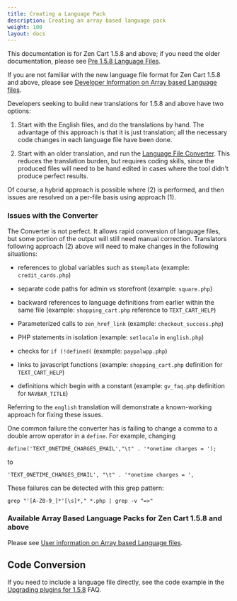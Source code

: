 ```yaml
---
title: Creating a Language Pack 
description: Creating an array based language pack
weight: 100 
layout: docs
---
```


This documentation is for Zen Cart 1.5.8 and above; if you need the older documentation, please see [Pre 1.5.8 Language Files](/dev/languages/pre_158/).

If you are not familiar with the new language file format for Zen Cart 1.5.8 and above, please see [Developer Information on Array based Language files](/dev/code/158_language_files/). 

Developers seeking to build new translations for 1.5.8 and above have two options: 

1. Start with the English files, and do the translations by hand.  The advantage of this approach is that it is just translation; all the necessary code changes in each language file have been done. 

2. Start with an older translation, and run the [Language File Converter](https://github.com/torvista/Zen_Cart-Language_File_Converter). This reduces the translation burden, but requires coding skills, since the produced files will need to be hand edited in cases where the tool didn't produce perfect results. 

Of course, a hybrid approach is possible where (2) is performed, and then issues are resolved on a per-file basis using approach (1). 

### Issues with the Converter 

The Converter is not perfect.  It allows rapid conversion of language files, but some portion of the output will still need manual correction.  Translators following approach (2) above will need to make changes in the following situations: 

- references to global variables such as `$template` (example: `credit_cards.php`) 

- separate code paths for admin vs storefront (example: `square.php`)

- backward references to language definitions from earlier within the same file (example: `shopping_cart.php` reference to `TEXT_CART_HELP`)

- Parameterized calls to `zen_href_link` (example: `checkout_success.php`)

- PHP statements in isolation (example: `setlocale` in `english.php`)

- checks for `if (!defined(` (example: `paypalwpp.php`)

- links to javascript functions (example: `shopping_cart.php` definition for `TEXT_CART_HELP`)

- definitions which begin with a constant (example: `gv_faq.php` definition for `NAVBAR_TITLE`)
 
Referring to the `english` translation will demonstrate a known-working approach for fixing these issues. 

One common failure the converter has is failing to change a comma to a double arrow operator in a `define`.  For example, changing 

`define('TEXT_ONETIME_CHARGES_EMAIL',"\t" . '*onetime charges = ');`

to 

`'TEXT_ONETIME_CHARGES_EMAIL', "\t" . '*onetime charges = ',`

These failures can be detected with this grep pattern: 

```
grep "'[A-Z0-9_]*'[\s]*," *.php | grep -v "=>"
```

### Available Array Based Language Packs for Zen Cart 1.5.8 and above

Please see [User information on Array based Language files](/user/localization/158_language_files/). 

## Code Conversion 

If you need to include a language file directly, see the code example in the [Upgrading plugins for 1.5.8](/dev/plugins/upgrading_to_158/#array-based-language-files) FAQ.

